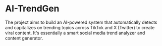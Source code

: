 # AI-TrendGen
The project aims to build an AI-powered system that automatically detects and capitalizes on trending topics across TikTok and X (Twitter) to create viral content. It's essentially a smart social media trend analyzer and content generator.

